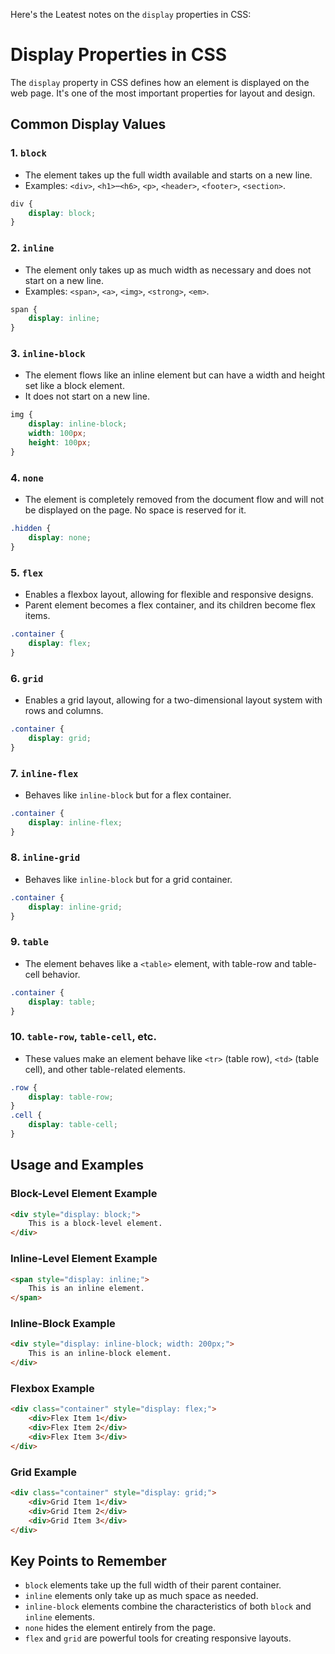 Here's the Leatest notes on the `display` properties in CSS:

# Display Properties in CSS

The `display` property in CSS defines how an element is displayed on the web page. It's one of the most important properties for layout and design.

## Common Display Values

### 1. `block`
- The element takes up the full width available and starts on a new line.
- Examples: `<div>`, `<h1>`–`<h6>`, `<p>`, `<header>`, `<footer>`, `<section>`.

```css
div {
    display: block;
}
```

### 2. `inline`
- The element only takes up as much width as necessary and does not start on a new line.
- Examples: `<span>`, `<a>`, `<img>`, `<strong>`, `<em>`.

```css
span {
    display: inline;
}
```

### 3. `inline-block`
- The element flows like an inline element but can have a width and height set like a block element.
- It does not start on a new line.

```css
img {
    display: inline-block;
    width: 100px;
    height: 100px;
}
```

### 4. `none`
- The element is completely removed from the document flow and will not be displayed on the page. No space is reserved for it.
  
```css
.hidden {
    display: none;
}
```

### 5. `flex`
- Enables a flexbox layout, allowing for flexible and responsive designs.
- Parent element becomes a flex container, and its children become flex items.

```css
.container {
    display: flex;
}
```

### 6. `grid`
- Enables a grid layout, allowing for a two-dimensional layout system with rows and columns.
  
```css
.container {
    display: grid;
}
```

### 7. `inline-flex`
- Behaves like `inline-block` but for a flex container.

```css
.container {
    display: inline-flex;
}
```

### 8. `inline-grid`
- Behaves like `inline-block` but for a grid container.

```css
.container {
    display: inline-grid;
}
```

### 9. `table`
- The element behaves like a `<table>` element, with table-row and table-cell behavior.

```css
.container {
    display: table;
}
```

### 10. `table-row`, `table-cell`, etc.
- These values make an element behave like `<tr>` (table row), `<td>` (table cell), and other table-related elements.

```css
.row {
    display: table-row;
}
.cell {
    display: table-cell;
}
```

## Usage and Examples

### Block-Level Element Example
```html
<div style="display: block;">
    This is a block-level element.
</div>
```

### Inline-Level Element Example
```html
<span style="display: inline;">
    This is an inline element.
</span>
```

### Inline-Block Example
```html
<div style="display: inline-block; width: 200px;">
    This is an inline-block element.
</div>
```

### Flexbox Example
```html
<div class="container" style="display: flex;">
    <div>Flex Item 1</div>
    <div>Flex Item 2</div>
    <div>Flex Item 3</div>
</div>
```

### Grid Example
```html
<div class="container" style="display: grid;">
    <div>Grid Item 1</div>
    <div>Grid Item 2</div>
    <div>Grid Item 3</div>
</div>
```

## Key Points to Remember
- `block` elements take up the full width of their parent container.
- `inline` elements only take up as much space as needed.
- `inline-block` elements combine the characteristics of both `block` and `inline` elements.
- `none` hides the element entirely from the page.
- `flex` and `grid` are powerful tools for creating responsive layouts.

